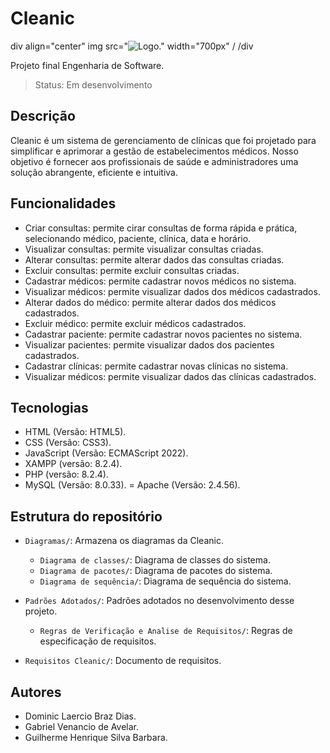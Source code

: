# Cleanic

div align="center"
img src="![Logo](https://github.com/GabrielAvelarbr/Cleanic/assets/117688731/1166b9ff-0b2d-4769-af15-1ea80a92a0bc)." width="700px" /
/div


Projeto final Engenharia de Software.

> Status: Em desenvolvimento

## Descrição

Cleanic é um sistema de gerenciamento de clínicas que foi projetado para simplificar e aprimorar a gestão 
de estabelecimentos médicos. Nosso objetivo é fornecer aos profissionais de saúde e administradores uma solução 
abrangente, eficiente e intuitiva.

## Funcionalidades
+ Criar consultas: permite cirar consultas de forma rápida e prática, selecionando médico, paciente, clínica, data e horário.
+ Visualizar consultas: permite visualizar consultas criadas.
+ Alterar consultas: permite alterar dados das consultas criadas.
+ Excluir consultas: permite excluir consultas criadas.
+ Cadastrar médicos: permite cadastrar novos médicos no sistema.
+ Visualizar médicos: permite visualizar dados dos médicos cadastrados.
+ Alterar dados do médico: permite alterar dados dos médicos cadastrados.
+ Excluir médico: permite excluir médicos cadastrados.
+ Cadastrar paciente: permite cadastrar novos pacientes no sistema.
+ Visualizar pacientes: permite visualizar dados dos pacientes cadastrados.
+ Cadastrar clínicas: permite cadastrar novas clínicas no sistema.
+ Visualizar médicos: permite visualizar dados das clínicas cadastrados.

## Tecnologias
+ HTML (Versão: HTML5).
+ CSS (Versão: CSS3).
+ JavaScript (Versão: ECMAScript 2022).
+ XAMPP (versão: 8.2.4).
+ PHP (versão: 8.2.4).
+ MySQL (Versão: 8.0.33).
= Apache (Versão: 2.4.56).

## Estrutura do repositório

- `Diagramas/`: Armazena os diagramas da Cleanic.
  - `Diagrama de classes/`: Diagrama de classes do sistema.
  - `Diagrama de pacotes/`: Diagrama de pacotes do sistema.
  - `Diagrama de sequência/`: Diagrama de sequência do sistema.

- `Padrões Adotados/`: Padrões adotados no desenvolvimento desse projeto.
  - `Regras de Verificação e Analise de Requisitos/`: Regras de especificação de requisitos.

- `Requisitos Cleanic/`: Documento de requisitos.




## Autores
+ Dominic Laercio Braz Dias.
+ Gabriel Venancio de Avelar. 
+ Guilherme Henrique Silva Barbara.

